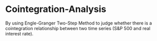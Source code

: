 # Cointegration-Analysis

By using Engle-Granger Two-Step Method to judge whether there is a cointegration relationship between two time series (S&P 500 and real interest rate).

